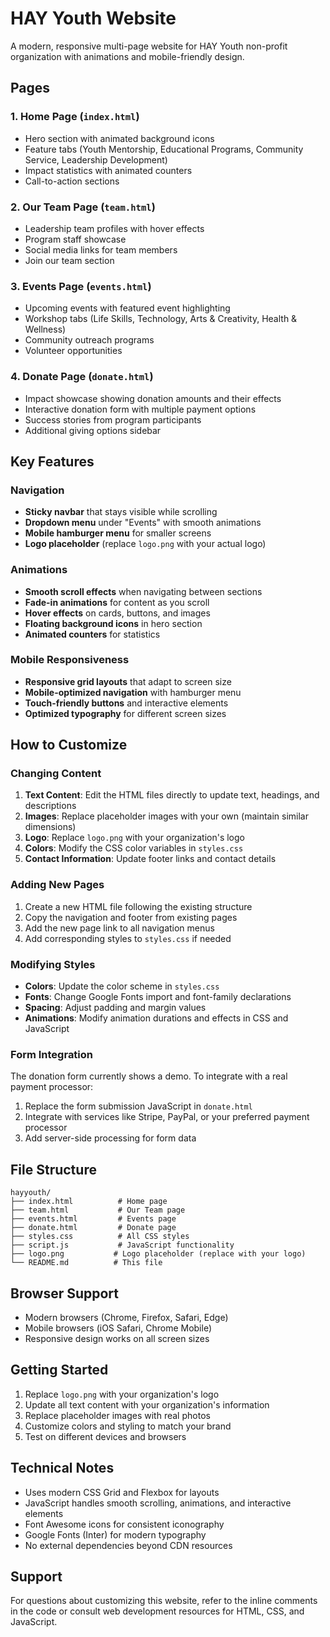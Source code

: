 # HAY Youth Website

A modern, responsive multi-page website for HAY Youth non-profit organization with animations and mobile-friendly design.



## Pages

### 1. Home Page (`index.html`)
- Hero section with animated background icons
- Feature tabs (Youth Mentorship, Educational Programs, Community Service, Leadership Development)
- Impact statistics with animated counters
- Call-to-action sections

### 2. Our Team Page (`team.html`)
- Leadership team profiles with hover effects
- Program staff showcase
- Social media links for team members
- Join our team section

### 3. Events Page (`events.html`)
- Upcoming events with featured event highlighting
- Workshop tabs (Life Skills, Technology, Arts & Creativity, Health & Wellness)
- Community outreach programs
- Volunteer opportunities

### 4. Donate Page (`donate.html`)
- Impact showcase showing donation amounts and their effects
- Interactive donation form with multiple payment options
- Success stories from program participants
- Additional giving options sidebar

## Key Features

### Navigation
- **Sticky navbar** that stays visible while scrolling
- **Dropdown menu** under "Events" with smooth animations
- **Mobile hamburger menu** for smaller screens
- **Logo placeholder** (replace `logo.png` with your actual logo)

### Animations
- **Smooth scroll effects** when navigating between sections
- **Fade-in animations** for content as you scroll
- **Hover effects** on cards, buttons, and images
- **Floating background icons** in hero section
- **Animated counters** for statistics

### Mobile Responsiveness
- **Responsive grid layouts** that adapt to screen size
- **Mobile-optimized navigation** with hamburger menu
- **Touch-friendly buttons** and interactive elements
- **Optimized typography** for different screen sizes

## How to Customize

### Changing Content
1. **Text Content**: Edit the HTML files directly to update text, headings, and descriptions
2. **Images**: Replace placeholder images with your own (maintain similar dimensions)
3. **Logo**: Replace `logo.png` with your organization's logo
4. **Colors**: Modify the CSS color variables in `styles.css`
5. **Contact Information**: Update footer links and contact details

### Adding New Pages
1. Create a new HTML file following the existing structure
2. Copy the navigation and footer from existing pages
3. Add the new page link to all navigation menus
4. Add corresponding styles to `styles.css` if needed

### Modifying Styles
- **Colors**: Update the color scheme in `styles.css`
- **Fonts**: Change Google Fonts import and font-family declarations
- **Spacing**: Adjust padding and margin values
- **Animations**: Modify animation durations and effects in CSS and JavaScript

### Form Integration
The donation form currently shows a demo. To integrate with a real payment processor:
1. Replace the form submission JavaScript in `donate.html`
2. Integrate with services like Stripe, PayPal, or your preferred payment processor
3. Add server-side processing for form data

## File Structure
```
hayyouth/
├── index.html          # Home page
├── team.html           # Our Team page
├── events.html         # Events page
├── donate.html         # Donate page
├── styles.css          # All CSS styles
├── script.js           # JavaScript functionality
├── logo.png           # Logo placeholder (replace with your logo)
└── README.md          # This file
```

## Browser Support
- Modern browsers (Chrome, Firefox, Safari, Edge)
- Mobile browsers (iOS Safari, Chrome Mobile)
- Responsive design works on all screen sizes

## Getting Started
1. Replace `logo.png` with your organization's logo
2. Update all text content with your organization's information
3. Replace placeholder images with real photos
4. Customize colors and styling to match your brand
5. Test on different devices and browsers

## Technical Notes
- Uses modern CSS Grid and Flexbox for layouts
- JavaScript handles smooth scrolling, animations, and interactive elements
- Font Awesome icons for consistent iconography
- Google Fonts (Inter) for modern typography
- No external dependencies beyond CDN resources

## Support
For questions about customizing this website, refer to the inline comments in the code or consult web development resources for HTML, CSS, and JavaScript.
